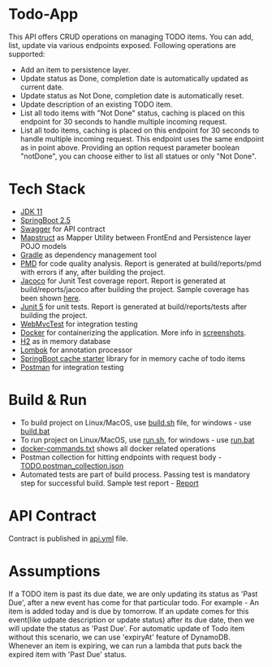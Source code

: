 # Todo-App
   This API offers CRUD operations on managing TODO items. You can add, list, update via various endpoints exposed.
   Following operations are supported:
   - Add an item to persistence layer.
   - Update status as Done, completion date is automatically updated as current date.
   - Update status as Not Done, completion date is automatically reset.
   - Update description of an existing TODO item.  
   - List all todo items with "Not Done" status, caching is placed on this endpoint for 30 seconds to handle multiple incoming request.
   - List all todo items, caching is placed on this endpoint for 30 seconds to handle multiple incoming request. This endpoint uses the same endpoint as in point above. Providing an option request parameter boolean "notDone", you can choose either to list all statues or only "Not Done". 

# Tech Stack
 - [JDK 11](https://openjdk.java.net/projects/jdk/11/)
 - [SpringBoot 2.5](https://spring.io/blog/2021/08/19/spring-boot-2-5-4-available-now)
 - [Swagger](https://editor.swagger.io/) for API contract
 - [Mapstruct](https://mapstruct.org/) as Mapper Utility between FrontEnd and Persistence layer POJO models
 - [Gradle](https://docs.gradle.org/current/userguide/pmd_plugin.html) as dependency management tool
 - [PMD](https://docs.gradle.org/current/userguide/pmd_plugin.html) for code quality analysis. Report is generated at build/reports/pmd with errors if any, after building the project.
 - [Jacoco](https://docs.gradle.org/current/userguide/jacoco_plugin.html) for Junit Test coverage report. Report is generated at build/reports/jacoco after building the project. Sample coverage has been shown [here](./Test-Coverage.PNG).
 - [Junit 5](https://junit.org/junit5) for unit tests. Report is generated at build/reports/tests after building the project.
 - [WebMvcTest](https://docs.spring.io/spring-boot/docs/current/api/org/springframework/boot/test/autoconfigure/web/servlet/WebMvcTest.html) for integration testing   
 - [Docker](https://www.docker.com/) for containerizing the application. More info in [screenshots](./screenshots).
 - [H2](https://www.h2database.com/html/main.html) as in memory database
 - [Lombok](https://projectlombok.org/) for annotation processor
 - [SpringBoot cache starter](https://mvnrepository.com/artifact/org.springframework.boot/spring-boot-starter-cache) library for in memory cache of todo items
 - [Postman](https://www.postman.com/) for integration testing

# Build & Run

 - To build project on Linux/MacOS, use [build.sh](./build.sh) file, for windows - use [build.bat](./build.bat)
 - To run project on Linux/MacOS, use [run.sh](./run.sh), for windows - use [run.bat](./run.bat)
 - [docker-commands.txt](docker-commands.txt) shows all docker related operations
 - Postman collection for hitting endpoints with request body - [TODO.postman_collection.json](TODO.postman_collection.json)
 - Automated tests are part of build process. Passing test is mandatory step for successful build. Sample test report - [Report](./test-report.PNG)

# API Contract 

   Contract is published in [api.yml](./api.yml) file.

# Assumptions
  
  If a TODO item is past its due date, we are only updating its status as 'Past Due', after a new event has come for that particular todo. For example - An item is added today and is due by tomorrow. If an update comes for this event(like udpate description or update status) after its due date, then we will update the status as 'Past Due'. For automatic update of Todo item without this scenario, we can use 'expiryAt' feature of DynamoDB. Whenever an item is expiring, we can run a lambda that puts back the expired item with 'Past Due' status. 
